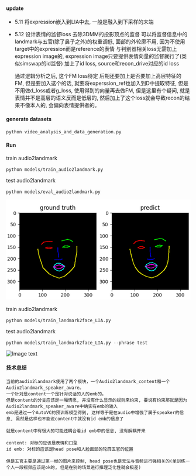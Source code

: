 #### update

- 5.11 将expression嵌入到LIA中去, 一般是融入到下采样的末端
- 5.12 设计表情的监督loss
    去除3DMM的投影顶点的监督
    可以将监督信息中的landmark与五官(除了鼻子之外)的权重调低, 面部的外轮廓不用, 因为不使用target中的expression而是reference的表情
    与判别器相关loss无需加上expression image的, expression image只要提供表情向量的监督就行了(类似simswap的id监督)
    加上了id loss, source和recon_drive对应的id loss
    
    通过逻辑分析之后, 这个FM loss待定
    后期还要加上是否要加上高层特征的FM, 但是要加入这个的话, 就要将experssion_ref也加入到D中提取特征, 但是不用做d_loss或者g_loss, 使用得到的向量再去做FM, 
    但是这里有个疑问, 就是表情并不是高层的语义反而是低层的, 然后加上了这个loss就会导致recon的结果不像本人的, 会偏向表情提供者的。


#### generate datasets
```
python video_analysis_and_data_generation.py
```

#### Run
train audio2landmark
```
python models/train_audio2landmark.py
```

test audio2landmark
```
python models/eval_audio2landmark.py
```
![Image text](examples/audio2landmark_test1.png)


train audio2landmark
```
python models/train_landmark2face_LIA.py
```

test audio2landmark
```
python models/train_landmark2face_LIA.py --phrase test
```
![Image text](examples/landmark2face.gif)


#### 技术总结
```
当前的audio2landmark使用了两个模块，一个Audio2landmark_content和一个Audio2landmark_speaker_aware。
一个针对是content一个是针对说话的人的emb的。
但是content的分支应该是一厢情愿, 并没有什么显示的规则来约束, 要说有约束那就是因为Audio2landmark_speaker_aware中确实有emb的输入
emb是通过一个AutoVC的预训练模型得到, 这样等于是在audio中增强了属于speaker的信息, 虽然是这样也不能说content中就没有id emb的信息了

就是content中有很大的可能还耦合着id emb中的信息, 没有解耦开来

content: 对标的应该是表情和口型
id emb: 对标的应该是head pose和人脸面部的轮廓五官的位置

但是五官主要是通过第一帧的图片来控制, head pose也是无法与音频进行强相关的(单训练一个人一段视频应该是ok的, 但是在别的场景进行推理泛化性就会极差)
```















